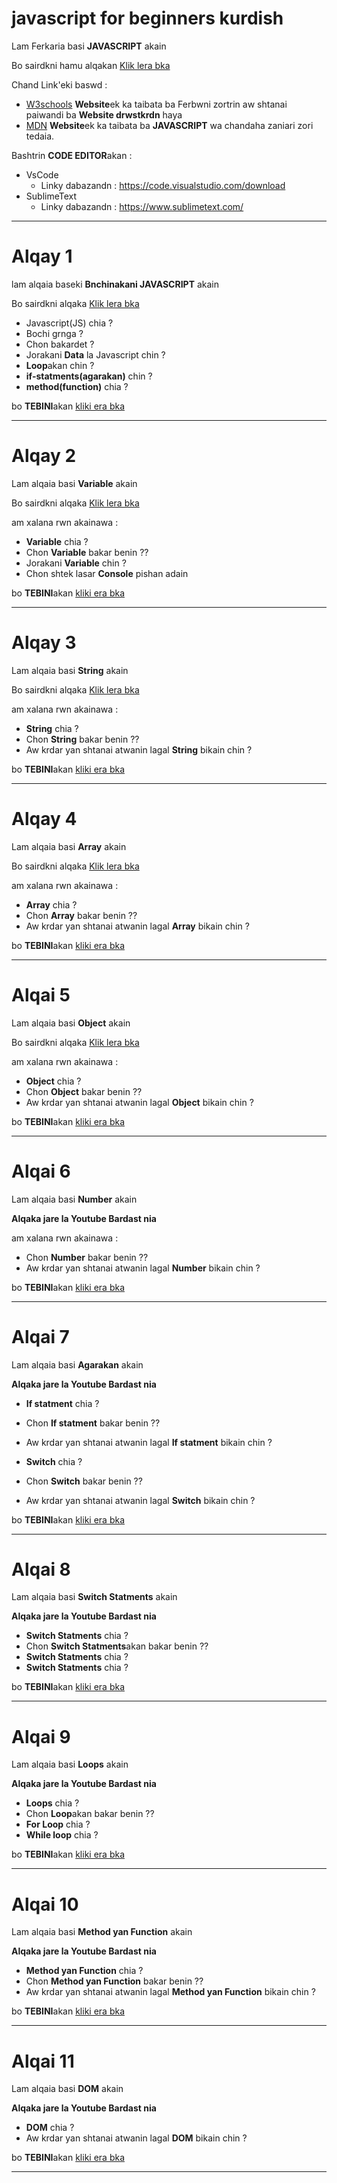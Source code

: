 # javascript for beginners kurdish

Lam Ferkaria basi **JAVASCRIPT** akain

Bo sairdkni hamu alqakan [Klik lera bka](https://youtube.com/playlist?list=PLDPXog3mqHRZrpH9USImBHLu2FXUS4RTT)

Chand Link'eki baswd :

* [W3schools](https://www.w3schools.com/)
  **Website**ek ka taibata ba Ferbwni zortrin aw shtanai paiwandi ba **Website drwstkrdn** haya
* [MDN](https://developer.mozilla.org/en-US/docs/Web/JavaScript) **Website**ek ka taibata ba **JAVASCRIPT** wa chandaha zaniari zori tedaia.

Bashtrin **CODE EDITOR**akan :

* VsCode
  * Linky dabazandn : https://code.visualstudio.com/download
* SublimeText
  * Linky dabazandn : https://www.sublimetext.com/

-----------------------------------------------

# Alqay 1

lam alqaia baseki **Bnchinakani JAVASCRIPT** akain

Bo sairdkni alqaka [Klik lera bka](https://youtu.be/lddgrrNVjcM)

* Javascript(JS) chia ?
* Bochi grnga ?
* Chon bakardet ?
* Jorakani **Data** la Javascript chin ?
* **Loop**akan chin ?
* **if-statments(agarakan)** chin ?
* **method(function)** chia ?

bo **TEBINI**akan [kliki era bka](https://github.com/k97-Media/javascript_for_beginners_kurdish/blob/main/lesson_1.md)

----------------------------------------------------------
# Alqay 2

Lam alqaia basi **Variable** akain


Bo sairdkni alqaka [Klik lera bka](https://youtu.be/RuUr_sX5RqU)


am xalana rwn akainawa :

* **Variable** chia ?
* Chon **Variable** bakar benin ??
* Jorakani **Variable** chin ?
* Chon shtek lasar **Console** pishan adain

bo **TEBINI**akan [kliki era bka](https://github.com/k97-Media/javascript_for_beginners_kurdish/blob/main/lesson_2.md)

----------------------------------------

# Alqay 3

Lam alqaia basi **String** akain

Bo sairdkni alqaka [Klik lera bka](https://www.youtube.com/watch?v=jpPBo5qSaVA)


am xalana rwn akainawa :

* **String** chia ?
* Chon **String** bakar benin ??
* Aw krdar yan shtanai atwanin lagal **String** bikain  chin ?

bo **TEBINI**akan [kliki era bka](https://github.com/k97-Media/javascript_for_beginners_kurdish/blob/main/lesson_3.md)

----------------------------------------

# Alqay 4

Lam alqaia basi **Array** akain

Bo sairdkni alqaka [Klik lera bka](https://youtu.be/U3oTZ7-AFLA)


am xalana rwn akainawa :

* **Array** chia ?
* Chon **Array** bakar benin ??
* Aw krdar yan shtanai atwanin lagal **Array** bikain  chin ?

bo **TEBINI**akan [kliki era bka](https://github.com/k97-Media/javascript_for_beginners_kurdish/blob/main/lesson_4.md)

----------------------------------------------

# Alqai 5

Lam alqaia basi **Object** akain

Bo sairdkni alqaka [Klik lera bka](https://youtu.be/1g0msadole0)


am xalana rwn akainawa :

* **Object** chia ?
* Chon **Object** bakar benin ??
* Aw krdar yan shtanai atwanin lagal **Object** bikain  chin ?

bo **TEBINI**akan [kliki era bka](https://github.com/k97-Media/javascript_for_beginners_kurdish/blob/main/lesson_5.md)

--------------------------------------------

# Alqai 6

Lam alqaia basi **Number** akain

**Alqaka jare la Youtube Bardast nia**


am xalana rwn akainawa :

* Chon **Number** bakar benin ??
* Aw krdar yan shtanai atwanin lagal **Number** bikain  chin ?

bo **TEBINI**akan [kliki era bka](https://github.com/k97-Media/javascript_for_beginners_kurdish/blob/main/lesson_6.md)

--------------------------------------------

# Alqai 7

Lam alqaia basi **Agarakan** akain

**Alqaka jare la Youtube Bardast nia**


* **If statment** chia ?
* Chon **If statment** bakar benin ??
* Aw krdar yan shtanai atwanin lagal **If statment** bikain  chin ?

* **Switch** chia ?
* Chon **Switch** bakar benin ??
* Aw krdar yan shtanai atwanin lagal **Switch** bikain  chin ?

bo **TEBINI**akan [kliki era bka](https://github.com/k97-Media/javascript_for_beginners_kurdish/blob/main/lesson_7.md)

--------------------------------------------
# Alqai 8

Lam alqaia basi **Switch Statments** akain

**Alqaka jare la Youtube Bardast nia**


* **Switch Statments** chia ?
* Chon **Switch Statments**akan bakar benin ??
* **Switch Statments** chia ?
* **Switch Statments** chia ?

bo **TEBINI**akan [kliki era bka](https://github.com/k97-Media/javascript_for_beginners_kurdish/blob/main/lesson_8.md)

--------------------------------------------
# Alqai 9

Lam alqaia basi **Loops** akain

**Alqaka jare la Youtube Bardast nia**


* **Loops** chia ?
* Chon **Loop**akan bakar benin ??
* **For Loop** chia ?
* **While loop** chia ?

bo **TEBINI**akan [kliki era bka](https://github.com/k97-Media/javascript_for_beginners_kurdish/blob/main/lesson_9.md)

--------------------------------------------
# Alqai 10

Lam alqaia basi **Method yan Function** akain

**Alqaka jare la Youtube Bardast nia**


* **Method yan Function** chia ?
* Chon **Method yan Function** bakar benin ??
* Aw krdar yan shtanai atwanin lagal **Method yan Function** bikain  chin ?

bo **TEBINI**akan [kliki era bka](https://github.com/k97-Media/javascript_for_beginners_kurdish/blob/main/lesson_10.md)

--------------------------------------------
# Alqai 11

Lam alqaia basi **DOM** akain

**Alqaka jare la Youtube Bardast nia**


* **DOM** chia ?
* Aw krdar yan shtanai atwanin lagal **DOM** bikain  chin ?

bo **TEBINI**akan [kliki era bka](https://github.com/k97-Media/javascript_for_beginners_kurdish/blob/main/lesson_11.md)

--------------------------------------------
